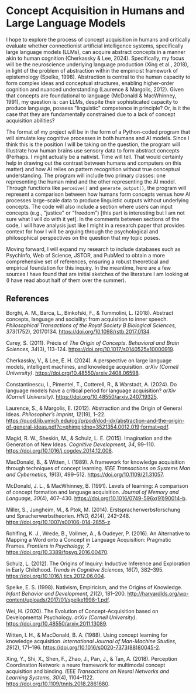 # Concept Acquisition in Humans and Large Language Models

I hope to explore the process of concept acquisition in humans and critically evaluate whether connectionist artificial intelligence systems, specifically large language models (LLMs), can acquire abstract concepts in a manner akin to human cognition (Cherkassky & Lee, 2024). Specifically, my focus will be the neuroscience underlying language production (Xing et al., 2018), in light of the problem of abstraction within the empiricist framework of epistemology (Spelke, 1998). Abstraction is central to the human capacity to form complex ideas and conceptual structures, enabling higher-order cognition and nuanced understanding (Laurence & Margolis, 2012). Given that concepts are foundational to language (McDonald & MacWhinney, 1991), my question is: can LLMs, despite their sophisticated capacity to produce language, possess "linguistic" competence in principle? Or, is it the case that they are fundamentally constrained due to a lack of concept acquisition abilities?

The format of my project will be in the form of a Python-coded program that will simulate key cognitive processes in both humans and AI models. Since I think this is the position I will be taking on the question, the program will illustrate how human brains use sensory data to form abstract concepts (Perhaps. I might actually be a nativist. Time will tell. That would certainly help in drawing out the contrast between humans and computers on this matter) and how AI relies on pattern recognition without true conceptual understanding. The program will include two primary classes: one representing the human mind and the other representing the AI model. Through functions like `perceive()` and `generate_output()`, the program will represent a comparison between how humans form concepts versus how AI processes large-scale data to produce linguistic outputs without underlying concepts. The code will also include a section where users can input concepts (e.g., "justice" or "freedom") [this part is interesting but I am not sure what I will do with it yet]. In the comments between sections of the code, I will have analysis just like I might in a research paper that provides context for how I will be arguing through the psychological and philosophical perspectives on the question that my topic poses.

Moving forward, I will expand my research to include databases such as PsychInfo, Web of Science, JSTOR, and PubMed to obtain a more comprehensive set of references, ensuring a robust theoretical and empirical foundation for this inquiry. In the meantime, here are a few sources I have found that are initial sketches of the literature I am looking at (I have read about half of them over the summer).

## References

Borghi, A. M., Barca, L., Binkofski, F., & Tummolini, L. (2018). Abstract concepts, language and sociality: from acquisition to inner speech. *Philosophical Transactions of the Royal Society B Biological Sciences, 373*(1752), 20170134. https://doi.org/10.1098/rstb.2017.0134.

Carey, S. (2011). Précis of *The Origin of Concepts*. *Behavioral and Brain Sciences, 34*(3), 113–124. https://doi.org/10.1017/s0140525x10000919.

Cherkassky, V., & Lee, E. H. (2024). A perspective on large language models, intelligent machines, and knowledge acquisition. *arXiv (Cornell University)*. https://doi.org/10.48550/arxiv.2408.06598.

Constantinescu, I., Pimentel, T., Cotterell, R., & Warstadt, A. (2024). Do language models have a critical period for language acquisition? *arXiv (Cornell University)*. https://doi.org/10.48550/arxiv.2407.19325.

Laurence, S., & Margolis, E. (2012). Abstraction and the Origin of General Ideas. *Philosopher’s Imprint, 12*(19), 1–22. https://quod.lib.umich.edu/cgi/p/pod/dod-idx/abstraction-and-the-origin-of-general-ideas.pdf?c=phimp;idno=3521354.0012.019;format=pdf.

Magid, R. W., Sheskin, M., & Schulz, L. E. (2015). Imagination and the Generation of New Ideas. *Cognitive Development, 34*, 99–110. https://doi.org/10.1016/j.cogdev.2014.12.008.

MacDonald, B., & Witten, I. (1989). A framework for knowledge acquisition through techniques of concept learning. *IEEE Transactions on Systems Man and Cybernetics, 19*(3), 499–512. https://doi.org/10.1109/21.31057.

McDonald, J. L., & MacWhinney, B. (1991). Levels of learning: A comparison of concept formation and language acquisition. *Journal of Memory and Language, 30*(4), 407–430. https://doi.org/10.1016/0749-596x(91)90014-b.

Miller, S., Jungheim, M., & Ptok, M. (2014). Erstspracherwerbsforschung und Spracherwerbstheorien. *HNO, 62*(4), 242–248. https://doi.org/10.1007/s00106-014-2855-z.

Rohlfing, K. J., Wrede, B., Vollmer, A., & Oudeyer, P. (2016). An Alternative to Mapping a Word onto a Concept in Language Acquisition: Pragmatic Frames. *Frontiers in Psychology, 7*. https://doi.org/10.3389/fpsyg.2016.00470.

Schulz, L. (2012). The Origins of Inquiry: Inductive Inference and Exploration in Early Childhood. *Trends in Cognitive Sciences, 16*(7), 382–395. https://doi.org/10.1016/j.tics.2012.06.004.

Spelke, E. S. (1998). Nativism, Empiricism, and the Origins of Knowledge. *Infant Behavior and Development, 21*(2), 181–200. http://harvardlds.org/wp-content/uploads/2017/01/spelke1998-1.pdf.

Wei, H. (2020). The Evolution of Concept-Acquisition based on Developmental Psychology. *arXiv (Cornell University)*. https://doi.org/10.48550/arxiv.2011.13089.

Witten, I. H., & MacDonald, B. A. (1988). Using concept learning for knowledge acquisition. *International Journal of Man-Machine Studies, 29*(2), 171–196. https://doi.org/10.1016/s0020-7373(88)80045-2.

Xing, Y., Shi, X., Shen, F., Zhao, J., Pan, J., & Tan, A. (2018). Perception Coordination Network: a neuro framework for multimodal concept acquisition and binding. *IEEE Transactions on Neural Networks and Learning Systems, 30*(4), 1104–1122. https://doi.org/10.1109/tnnls.2018.2861680.
